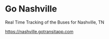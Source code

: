 # Go Nashville

Real Time Tracking of the Buses for Nashville, TN

https://nashville.gotransitapp.com
